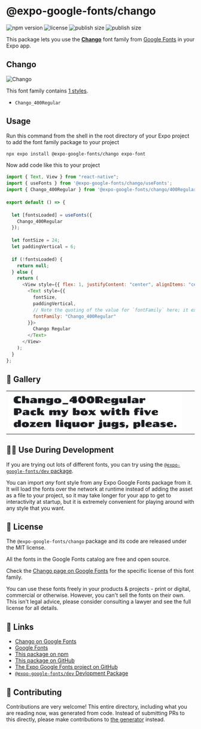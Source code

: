 # @expo-google-fonts/chango

![npm version](https://flat.badgen.net/npm/v/@expo-google-fonts/chango)
![license](https://flat.badgen.net/github/license/expo/google-fonts)
![publish size](https://flat.badgen.net/packagephobia/install/@expo-google-fonts/chango)
![publish size](https://flat.badgen.net/packagephobia/publish/@expo-google-fonts/chango)

This package lets you use the [**Chango**](https://fonts.google.com/specimen/Chango) font family from [Google Fonts](https://fonts.google.com/) in your Expo app.

## Chango

![Chango](./font-family.png)

This font family contains [1 styles](#-gallery).

- `Chango_400Regular`

## Usage

Run this command from the shell in the root directory of your Expo project to add the font family package to your project

```sh
npx expo install @expo-google-fonts/chango expo-font
```

Now add code like this to your project

```js
import { Text, View } from "react-native";
import { useFonts } from '@expo-google-fonts/chango/useFonts';
import { Chango_400Regular } from '@expo-google-fonts/chango/400Regular';

export default () => {

  let [fontsLoaded] = useFonts({
    Chango_400Regular
  });

  let fontSize = 24;
  let paddingVertical = 6;

  if (!fontsLoaded) {
    return null;
  } else {
    return (
      <View style={{ flex: 1, justifyContent: "center", alignItems: "center" }}>
        <Text style={{
          fontSize,
          paddingVertical,
          // Note the quoting of the value for `fontFamily` here; it expects a string!
          fontFamily: "Chango_400Regular"
        }}>
          Chango Regular
        </Text>
      </View>
    );
  }
};
```

## 🔡 Gallery


||||
|-|-|-|
|![Chango_400Regular](./400Regular/Chango_400Regular.ttf.png)||||


## 👩‍💻 Use During Development

If you are trying out lots of different fonts, you can try using the [`@expo-google-fonts/dev` package](https://github.com/expo/google-fonts/tree/master/font-packages/dev#readme).

You can import _any_ font style from any Expo Google Fonts package from it. It will load the fonts over the network at runtime instead of adding the asset as a file to your project, so it may take longer for your app to get to interactivity at startup, but it is extremely convenient for playing around with any style that you want.


## 📖 License

The `@expo-google-fonts/chango` package and its code are released under the MIT license.

All the fonts in the Google Fonts catalog are free and open source.

Check the [Chango page on Google Fonts](https://fonts.google.com/specimen/Chango) for the specific license of this font family.

You can use these fonts freely in your products & projects - print or digital, commercial or otherwise. However, you can't sell the fonts on their own. This isn't legal advice, please consider consulting a lawyer and see the full license for all details.

## 🔗 Links

- [Chango on Google Fonts](https://fonts.google.com/specimen/Chango)
- [Google Fonts](https://fonts.google.com/)
- [This package on npm](https://www.npmjs.com/package/@expo-google-fonts/chango)
- [This package on GitHub](https://github.com/expo/google-fonts/tree/master/font-packages/chango)
- [The Expo Google Fonts project on GitHub](https://github.com/expo/google-fonts)
- [`@expo-google-fonts/dev` Devlopment Package](https://github.com/expo/google-fonts/tree/master/font-packages/dev)

## 🤝 Contributing

Contributions are very welcome! This entire directory, including what you are reading now, was generated from code. Instead of submitting PRs to this directly, please make contributions to [the generator](https://github.com/expo/google-fonts/tree/master/packages/generator) instead.
